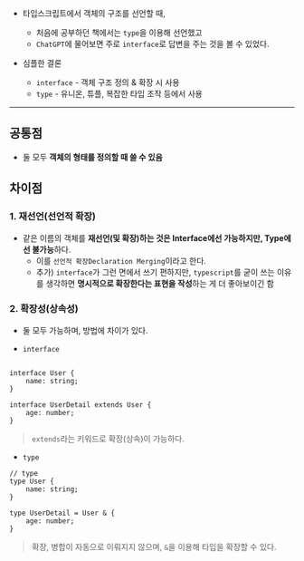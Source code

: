 - 타입스크립트에서 객체의 구조를 선언할 때, 
	- 처음에 공부하던 책에서는 `type`을 이용해 선언했고
	- `ChatGPT`에 물어보면 주로 `interface`로 답변을 주는 것을 볼 수 있었다.


- 심플한 결론
	- `interface` - 객체 구조 정의 & 확장 시 사용
	- `type` - 유니온, 튜플, 복잡한 타입 조작 등에서 사용

---
## 공통점
- 둘 모두 **객체의 형태를 정의할 때 쓸 수 있음**

## 차이점

### 1. 재선언(선언적 확장)
- 같은 이름의 객체를 **재선언(및 확장)하는 것은 Interface에선 가능하지만, Type에선 불가능**하다.
	- 이를 `선언적 확장Declaration Merging`이라고 한다.
	- 추가) `interface`가 그런 면에서 쓰기 편하지만, `typescript`를 굳이 쓰는 이유를 생각하면 **명시적으로 확장한다는 표현을 작성**하는 게 더 좋아보이긴 함 
### 2. 확장성(상속성)
- 둘 모두 가능하며, 방법에 차이가 있다.

- `interface`
```tsx

interface User {
	name: string;
}

interface UserDetail extends User {
	age: number;
}
```
> `extends`라는 키워드로 확장(상속)이 가능하다.

- `type`
```tsx
// type
type User {
	name: string;
}

type UserDetail = User & {
	age: number;
}
```
> 확장, 병합이 자동으로 이뤄지지 않으며, `&`을 이용해 타입을 확장할 수 있다.

